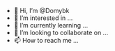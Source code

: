 - 👋 Hi, I’m @Domybk
- 👀 I’m interested in ...
- 🌱 I’m currently learning ...
- 💞️ I’m looking to collaborate on ...
- 📫 How to reach me ...

<!---
Domybk/Domybk is a ✨ special ✨ repository because its `README.md` (this file) appears on your GitHub profile.
You can click the Preview link to take a look at your changes.
--->
